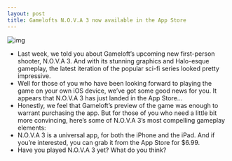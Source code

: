 ```yaml
---
layout: post
title: Gamelofts N.O.V.A 3 now available in the App Store
---
```

![img](http://media.idownloadblog.com/wp-content/uploads/2012/05/nova3-ss.jpg)
* Last week, we told you about Gameloft’s upcoming new first-person shooter, N.O.V.A 3. And with its stunning graphics and Halo-esque gameplay, the latest iteration of the popular sci-fi series looked pretty impressive.
* Well for those of you who have been looking forward to playing the game on your own iOS device, we’ve got some good news for you. It appears that N.O.V.A 3 has just landed in the App Store…
* Honestly, we feel that Gameloft’s preview of the game was enough to warrant purchasing the app. But for those of you who need a little bit more convincing, here’s some of N.O.V.A 3’s most compelling gameplay elements:
* N.O.V.A 3 is a universal app, for both the iPhone and the iPad. And if you’re interested, you can grab it from the App Store for $6.99.
* Have you played N.O.V.A 3 yet? What do you think?

